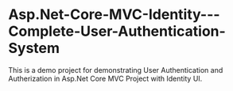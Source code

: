 # Asp.Net-Core-MVC-Identity---Complete-User-Authentication-System
This is a demo project for demonstrating User Authentication and Autherization in Asp.Net Core MVC Project with Identity UI.


